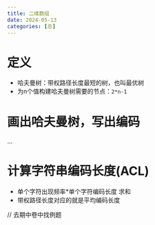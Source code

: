 ```yaml
---
title: 二维数组
date: 2024-05-13
categories: [总]
---
```


# 定义
- 哈夫曼树：带权路径长度最短的树，也叫最优树
- 为n个值构建哈夫曼树需要的节点：`2*n-1`
<!--more -->

# 画出哈夫曼树，写出编码
...

# 计算字符串编码长度(ACL)
- 单个字符出现频率*单个字符编码长度 求和
- 带权路径长度对应的就是平均编码长度

// 去期中卷中找例题